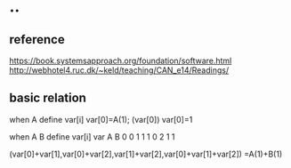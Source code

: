 # ..

## reference

https://book.systemsapproach.org/foundation/software.html
http://webhotel4.ruc.dk/~keld/teaching/CAN_e14/Readings/

## basic relation
when  A
define var[i]
var[0]=A(1);
(var[0]) var[0]=1

when  A B
define var[i]
var   A   B
0     0   1
1     1   0
2     1   1

(var[0]+var[1],var[0]+var[2],var[1]+var[2],var[0]+var[1]+var[2]) =A(1)+B(1)

